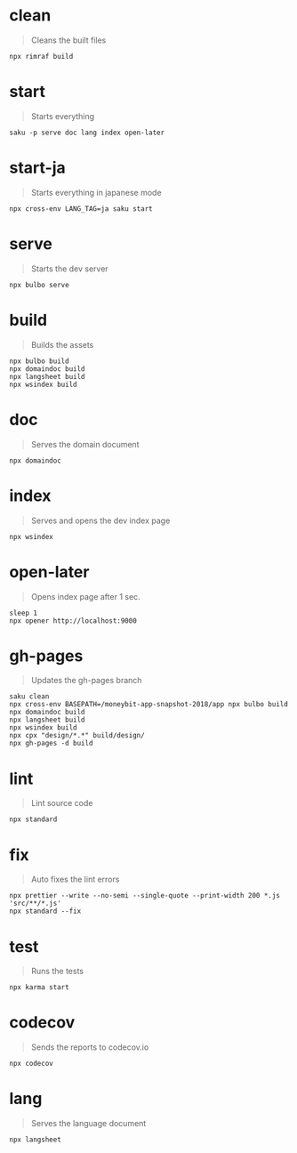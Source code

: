 # clean
> Cleans the built files

    npx rimraf build

# start
> Starts everything

    saku -p serve doc lang index open-later

# start-ja
> Starts everything in japanese mode

    npx cross-env LANG_TAG=ja saku start

# serve
> Starts the dev server

    npx bulbo serve

# build
> Builds the assets

    npx bulbo build
    npx domaindoc build
    npx langsheet build
    npx wsindex build

# doc
> Serves the domain document

    npx domaindoc

# index
> Serves and opens the dev index page

    npx wsindex

# open-later
> Opens index page after 1 sec.

    sleep 1
    npx opener http://localhost:9000

# gh-pages
> Updates the gh-pages branch

    saku clean
    npx cross-env BASEPATH=/moneybit-app-snapshot-2018/app npx bulbo build
    npx domaindoc build
    npx langsheet build
    npx wsindex build
    npx cpx "design/*.*" build/design/
    npx gh-pages -d build

# lint
> Lint source code

    npx standard

# fix
> Auto fixes the lint errors

    npx prettier --write --no-semi --single-quote --print-width 200 *.js 'src/**/*.js'
    npx standard --fix

# test
> Runs the tests

    npx karma start

# codecov
> Sends the reports to codecov.io

    npx codecov

# lang
> Serves the language document

    npx langsheet
